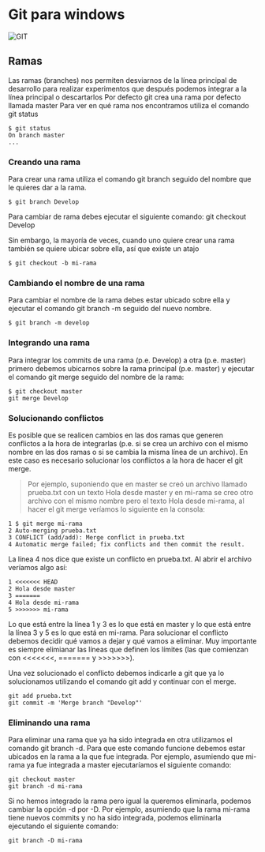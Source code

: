 #  Git para **windows**
![GIT](https://git-scm.com/images/logo@2x.png)

## Ramas
Las ramas (branches) nos permiten desviarnos de la línea principal de desarrollo para realizar experimentos que después podemos integrar a la línea principal o descartarlos
Por defecto git crea una rama por defecto llamada master
Para ver en qué rama nos encontramos utiliza el comando git status
```
$ git status
On branch master
...
```
### Creando una rama
Para crear una rama utiliza el comando git branch seguido del nombre que le quieres dar a la rama. 
```
$ git branch Develop
```
Para cambiar de rama debes ejecutar el siguiente comando:
git checkout Develop

Sin embargo, la mayoría de veces, cuando uno quiere crear una rama también se quiere ubicar sobre ella, así que existe un atajo
```
$ git checkout -b mi-rama
```
### Cambiando el nombre de una rama
Para cambiar el nombre de la rama debes estar ubicado sobre ella y ejecutar el comando git branch -m seguido del nuevo nombre. 
```
$ git branch -m develop
```
### Integrando una rama
Para integrar los commits de una rama (p.e. Develop) a otra (p.e. master) primero debemos ubicarnos sobre la rama principal (p.e. master) y ejecutar el comando git merge seguido del nombre de la rama:
```
$ git checkout master
git merge Develop
```

### Solucionando conflictos
Es posible que se realicen cambios en las dos ramas que generen conflictos a la hora de integrarlas (p.e. si se crea un archivo con el mismo nombre en las dos ramas o si se cambia la misma línea de un archivo). En este caso es necesario solucionar los conflictos a la hora de hacer el git merge.
> Por ejemplo, suponiendo que en master se creó un archivo llamado prueba.txt con un  texto Hola desde master y en mi-rama se creo otro archivo con el mismo nombre pero  el texto Hola desde mi-rama, al hacer el git merge veríamos lo siguiente en la consola:
```$ git checkout master
1 $ git merge mi-rama
2 Auto-merging prueba.txt
3 CONFLICT (add/add): Merge conflict in prueba.txt
4 Automatic merge failed; fix conflicts and then commit the result.
```
La línea 4 nos dice que existe un conflicto en prueba.txt. Al abrir el archivo veríamos algo así:
```
1 <<<<<<< HEAD
2 Hola desde master
3 =======
4 Hola desde mi-rama
5 >>>>>>> mi-rama
```
Lo que está entre la línea 1 y 3 es lo que está en master y lo que está entre la línea 3 y 5 es lo que está en mi-rama. Para solucionar el conflicto debemos decidir qué vamos a dejar y qué vamos a eliminar. Muy importante es siempre elimianar las líneas que definen los límites (las que comienzan con <<<<<<<, ======= y >>>>>>>).

Una vez solucionado el conflicto debemos indicarle a git que ya lo solucionamos utilizando el comando git add y continuar con el merge.
```
git add prueba.txt
git commit -m 'Merge branch "Develop"'
```
### Eliminando una rama
Para eliminar una rama que ya ha sido integrada en otra utilizamos el comando git branch -d. Para que este comando funcione debemos estar ubicados en la rama a la que fue integrada. Por ejemplo, asumiendo que mi-rama ya fue integrada a master ejecutaríamos el siguiente comando:
```
git checkout master
git branch -d mi-rama
```
Si no hemos integrado la rama pero igual la queremos eliminarla, podemos cambiar la opción -d por -D. Por ejemplo, asumiendo que la rama mi-rama tiene nuevos commits y no ha sido integrada, podemos eliminarla ejecutando el siguiente comando:
```
git branch -D mi-rama
```
